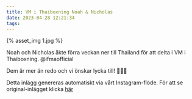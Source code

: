 ```yaml
---
title: VM i Thaiboxning Noah & Nicholas
date: 2023-04-28 12:21:34
tags:
---
```

<div class="postId" style="display: none;">ID: 17914164317727977</div>

<div class="postImageContainer">
{% asset_img 1.jpg %}
</div>




Noah och Nicholas åkte förra veckan ner till Thailand för att delta i VM i Thaiboxning. @ifmaofficial

Dem är mer än redo och vi önskar lycka till! 🦁🙏💥

  


<div class="automaticGeneratedPostDescription">
Detta inlägg genereras automatiskt via vårt Instagram-flöde. För att se original-inlägget klicka <a target="_blank" href="https://www.instagram.com/p/Crk4eX6NTsd/">här</a>
</div>
<br>
